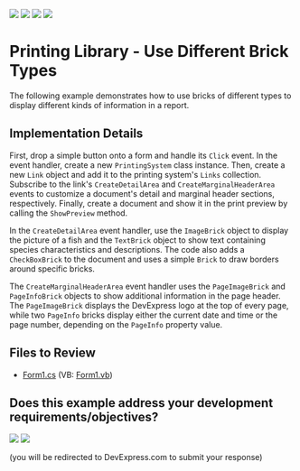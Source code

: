 <!-- default badges list -->
![](https://img.shields.io/endpoint?url=https://codecentral.devexpress.com/api/v1/VersionRange/128597700/13.1.4%2B)
[![](https://img.shields.io/badge/Open_in_DevExpress_Support_Center-FF7200?style=flat-square&logo=DevExpress&logoColor=white)](https://supportcenter.devexpress.com/ticket/details/T335238)
[![](https://img.shields.io/badge/📖_How_to_use_DevExpress_Examples-e9f6fc?style=flat-square)](https://docs.devexpress.com/GeneralInformation/403183)
[![](https://img.shields.io/badge/💬_Leave_Feedback-feecdd?style=flat-square)](#does-this-example-address-your-development-requirementsobjectives)
<!-- default badges end -->

# Printing Library - Use Different Brick Types

The following example demonstrates how to use bricks of different types to display different kinds of information in a report.

## Implementation Details

First, drop a simple button onto a form and handle its `Click` event. In the event handler, create a new `PrintingSystem` class instance. Then, create a new `Link` object and add it to the printing system's `Links` collection. Subscribe to the link's `CreateDetailArea` and `CreateMarginalHeaderArea` events to customize a document's detail and marginal header sections, respectively. Finally, create a document and show it in the print preview by calling the `ShowPreview` method.

In the `CreateDetailArea` event handler, use the `ImageBrick` object to display the picture of a fish and the `TextBrick` object to show text containing species characteristics and descriptions. The code also adds a `CheckBoxBrick` to the document and uses a simple `Brick` to draw borders around specific bricks.

The `CreateMarginalHeaderArea` event handler uses the `PageImageBrick` and `PageInfoBrick` objects to show additional information in the page header. The `PageImageBrick` displays the DevExpress logo at the top of every page, while two `PageInfo` bricks display either the current date and time or the page number, depending on the `PageInfo` property value.

## Files to Review

* [Form1.cs](./CS/DifferentBrickTypes/Form1.cs) (VB: [Form1.vb](./VB/DifferentBrickTypes/Form1.vb))


<!-- feedback -->
## Does this example address your development requirements/objectives?

[<img src="https://www.devexpress.com/support/examples/i/yes-button.svg"/>](https://www.devexpress.com/support/examples/survey.xml?utm_source=github&utm_campaign=reporting-printing-library-use-different-brick-types&~~~was_helpful=yes) [<img src="https://www.devexpress.com/support/examples/i/no-button.svg"/>](https://www.devexpress.com/support/examples/survey.xml?utm_source=github&utm_campaign=reporting-printing-library-use-different-brick-types&~~~was_helpful=no)

(you will be redirected to DevExpress.com to submit your response)
<!-- feedback end -->

